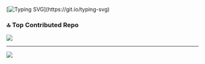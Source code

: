 [![Typing SVG](https://readme-typing-svg.demolab.com?font=Love+Ya+Like+A+Sister&pause=1000&color=670C0C&center=true&width=435&lines=Nothing's+here...)](https://git.io/typing-svg)


### 🔝 Top Contributed Repo
![](https://github-contributor-stats.vercel.app/api?username=Terrenoss&limit=5&theme=dark&combine_all_yearly_contributions=true)

---

[![](https://visitcount.itsvg.in/api?id=Terrenoss&icon=9&color=4)](https://visitcount.itsvg.in)
